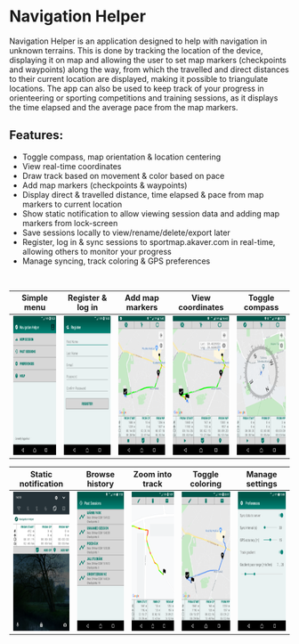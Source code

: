 # Navigation Helper

Navigation Helper is an application designed to help with navigation in unknown terrains. This is done by tracking the location of the device, displaying it on map and allowing the user to set map markers (checkpoints and waypoints) along the way, from which the travelled and direct distances to their current location are displayed, making it possible to triangulate locations. The app can also be used to keep track of your progress in orienteering or sporting competitions and training sessions, as it displays the time elapsed and the average pace from the map markers.

## Features:
  * Toggle compass, map orientation & location centering
  * View real-time coordinates
  * Draw track based on movement & color based on pace
  * Add map markers (checkpoints & waypoints)
  * Display direct & travelled distance, time elapsed & pace from map markers to current location
  * Show static notification to allow viewing session data and adding map markers from lock-screen
  * Save sessions locally to view/rename/delete/export later
  * Register, log in & sync sessions to sportmap.akaver.com in real-time, allowing others to monitor your progress
  * Manage syncing, track coloring & GPS preferences
<br/>

| Simple menu | Register & log in | Add map markers | View coordinates | Toggle compass |
|:-----------:|:-----------------:|:---------------:|:----------------:|:--------------:|
| <img src="screenshots/screenshot1.png" height="250"> | <img src="screenshots/screenshot2.png" height="250"> | <img src="screenshots/screenshot3.png" height="250"> | <img src="screenshots/screenshot4.png" height="250"> | <img src="screenshots/screenshot5.png" height="250"> |


| Static notification | Browse history | Zoom into track | Toggle coloring | Manage settings |
|:-------------------:|:--------------:|:---------------:|:---------------:|:---------------:|
| <img src="screenshots/screenshot6.png" height="250"> | <img src="screenshots/screenshot7.png" height="250"> | <img src="screenshots/screenshot8.png" height="250"> | <img src="screenshots/screenshot9.png" height="250"> | <img src="screenshots/screenshot10.png" height="250"> |

